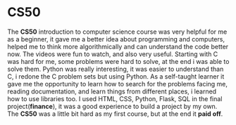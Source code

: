 # CS50
The **CS50** introduction to computer science course was very helpful for me as a beginner,  it gave me a better idea about programming and computers, helped me to think more algorithmically and  can understand the code better now.
The videos were fun to watch, and also very useful.
Starting with C was hard for me, some problems were hard to solve, at the end i was able to solve them.
Python was really interesting, it was easier to understand than C, i redone the C problem sets but using Python.
As a self-taught learner it gave me the opportunity to learn how to search for the problems facing me, reading documentation, and learn things from different places, i learned how to use libraries too.
I used HTML, CSS, Python, Flask, SQL in the final project(**finance**), it was a good experience to build a project by my own.
The **CS50** was a little bit hard as my first course, but at the end it **paid off**.
